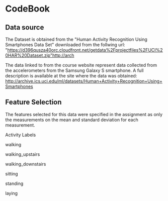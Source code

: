 CodeBook
========

Data source
-----------

The Dataset is obtained from the "Human Activity Recognition Using Smartphones Data Set" downloaded from the follwing url: "https://d396qusza40orc.cloudfront.net/getdata%2Fprojectfiles%2FUCI%20HAR%20Dataset.zip"http://arch

The data linked to from the course website represent data collected from the accelerometers from the Samsung Galaxy S smartphone. A full description is available at the site where the data was obtained:
  http://archive.ics.uci.edu/ml/datasets/Human+Activity+Recognition+Using+Smartphones

Feature Selection
------------------

The features selected for this data were specified in the assignment as only the measurements on the mean and standard deviation for each measurement.

Activity Labels

walking

walking_upstairs

walking_downstairs

sitting

standing

laying
